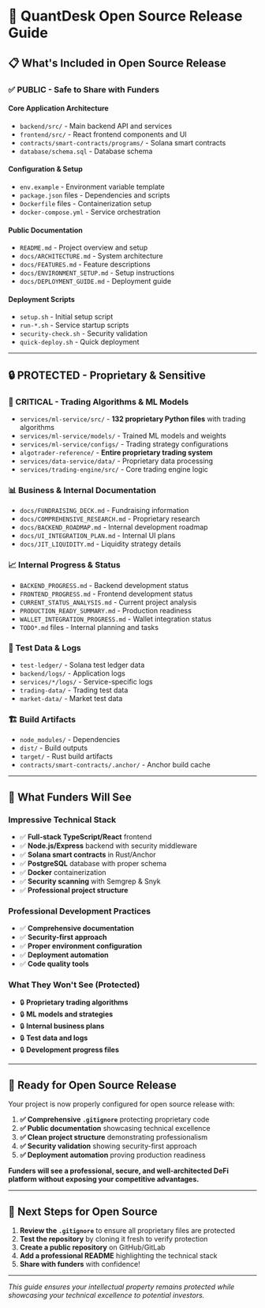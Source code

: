 # 🚀 QuantDesk Open Source Release Guide

## 📋 **What's Included in Open Source Release**

### ✅ **PUBLIC - Safe to Share with Funders**

#### **Core Application Architecture**
- `backend/src/` - Main backend API and services
- `frontend/src/` - React frontend components and UI
- `contracts/smart-contracts/programs/` - Solana smart contracts
- `database/schema.sql` - Database schema

#### **Configuration & Setup**
- `env.example` - Environment variable template
- `package.json` files - Dependencies and scripts
- `Dockerfile` files - Containerization setup
- `docker-compose.yml` - Service orchestration

#### **Public Documentation**
- `README.md` - Project overview and setup
- `docs/ARCHITECTURE.md` - System architecture
- `docs/FEATURES.md` - Feature descriptions
- `docs/ENVIRONMENT_SETUP.md` - Setup instructions
- `docs/DEPLOYMENT_GUIDE.md` - Deployment guide

#### **Deployment Scripts**
- `setup.sh` - Initial setup script
- `run-*.sh` - Service startup scripts
- `security-check.sh` - Security validation
- `quick-deploy.sh` - Quick deployment

---

## 🔒 **PROTECTED - Proprietary & Sensitive**

### **🚨 CRITICAL - Trading Algorithms & ML Models**
- `services/ml-service/src/` - **132 proprietary Python files** with trading algorithms
- `services/ml-service/models/` - Trained ML models and weights
- `services/ml-service/configs/` - Trading strategy configurations
- `algotrader-reference/` - **Entire proprietary trading system**
- `services/data-service/data/` - Proprietary data processing
- `services/trading-engine/src/` - Core trading engine logic

### **📊 Business & Internal Documentation**
- `docs/FUNDRAISING_DECK.md` - Fundraising information
- `docs/COMPREHENSIVE_RESEARCH.md` - Proprietary research
- `docs/BACKEND_ROADMAP.md` - Internal development roadmap
- `docs/UI_INTEGRATION_PLAN.md` - Internal UI plans
- `docs/JIT_LIQUIDITY.md` - Liquidity strategy details

### **📈 Internal Progress & Status**
- `BACKEND_PROGRESS.md` - Backend development status
- `FRONTEND_PROGRESS.md` - Frontend development status
- `CURRENT_STATUS_ANALYSIS.md` - Current project analysis
- `PRODUCTION_READY_SUMMARY.md` - Production readiness
- `WALLET_INTEGRATION_PROGRESS.md` - Wallet integration status
- `TODO*.md` files - Internal planning and tasks

### **🔐 Test Data & Logs**
- `test-ledger/` - Solana test ledger data
- `backend/logs/` - Application logs
- `services/*/logs/` - Service-specific logs
- `trading-data/` - Trading test data
- `market-data/` - Market test data

### **🏗️ Build Artifacts**
- `node_modules/` - Dependencies
- `dist/` - Build outputs
- `target/` - Rust build artifacts
- `contracts/smart-contracts/.anchor/` - Anchor build cache

---

## 🎯 **What Funders Will See**

### **Impressive Technical Stack**
- ✅ **Full-stack TypeScript/React** frontend
- ✅ **Node.js/Express** backend with security middleware
- ✅ **Solana smart contracts** in Rust/Anchor
- ✅ **PostgreSQL** database with proper schema
- ✅ **Docker** containerization
- ✅ **Security scanning** with Semgrep & Snyk
- ✅ **Professional project structure**

### **Professional Development Practices**
- ✅ **Comprehensive documentation**
- ✅ **Security-first approach**
- ✅ **Proper environment configuration**
- ✅ **Deployment automation**
- ✅ **Code quality tools**

### **What They Won't See (Protected)**
- 🔒 **Proprietary trading algorithms**
- 🔒 **ML models and strategies**
- 🔒 **Internal business plans**
- 🔒 **Test data and logs**
- 🔒 **Development progress files**

---

## 🚀 **Ready for Open Source Release**

Your project is now properly configured for open source release with:

1. **✅ Comprehensive `.gitignore`** protecting proprietary code
2. **✅ Public documentation** showcasing technical excellence
3. **✅ Clean project structure** demonstrating professionalism
4. **✅ Security validation** showing security-first approach
5. **✅ Deployment automation** proving production readiness

**Funders will see a professional, secure, and well-architected DeFi platform without exposing your competitive advantages.**

---

## 📝 **Next Steps for Open Source**

1. **Review the `.gitignore`** to ensure all proprietary files are protected
2. **Test the repository** by cloning it fresh to verify protection
3. **Create a public repository** on GitHub/GitLab
4. **Add a professional README** highlighting the technical stack
5. **Share with funders** with confidence!

---

*This guide ensures your intellectual property remains protected while showcasing your technical excellence to potential investors.*
